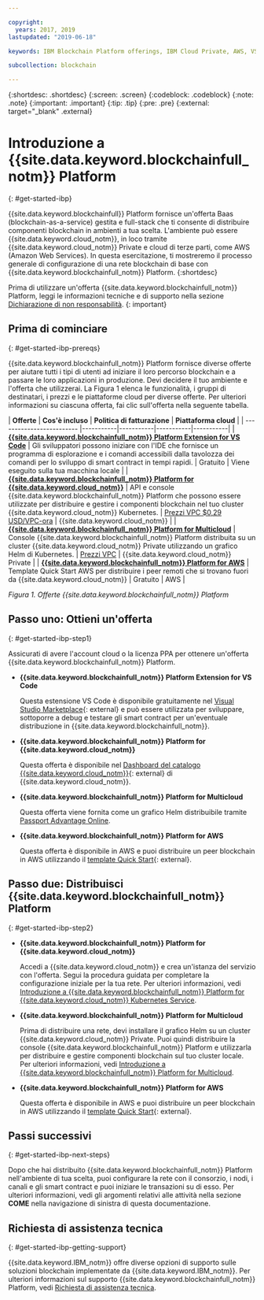 ```yaml
---

copyright:
  years: 2017, 2019
lastupdated: "2019-06-18"

keywords: IBM Blockchain Platform offerings, IBM Cloud Private, AWS, VS code extension, IBM Cloud

subcollection: blockchain

---
```


{:shortdesc: .shortdesc}
{:screen: .screen}
{:codeblock: .codeblock}
{:note: .note}
{:important: .important}
{:tip: .tip}
{:pre: .pre}
{:external: target="_blank" .external}

# Introduzione a {{site.data.keyword.blockchainfull_notm}} Platform
{: #get-started-ibp}

{{site.data.keyword.blockchainfull}} Platform fornisce un'offerta Baas (blockchain-as-a-service) gestita e full-stack che ti consente di distribuire componenti blockchain in ambienti a tua scelta. L'ambiente può essere {{site.data.keyword.cloud_notm}}, in loco tramite {{site.data.keyword.cloud_notm}} Private e cloud di terze parti, come AWS (Amazon Web Services). In questa esercitazione, ti mostreremo il processo generale di configurazione di una rete blockchain di base con {{site.data.keyword.blockchainfull_notm}} Platform.
{:shortdesc}

Prima di utilizzare un'offerta {{site.data.keyword.blockchainfull_notm}} Platform, leggi le informazioni tecniche e di supporto nella sezione [Dichiarazione di non responsabilità](/docs/services/blockchain/needtoknow.html#disclaimer).
{: important}


## Prima di cominciare
{: #get-started-ibp-prereqs}

{{site.data.keyword.blockchainfull_notm}} Platform fornisce diverse offerte per aiutare tutti i tipi di utenti ad iniziare il loro percorso blockchain e a passare le loro applicazioni in produzione. Devi decidere il tuo ambiente e l'offerta che utilizzerai. La Figura 1 elenca le funzionalità, i gruppi di destinatari, i prezzi e le piattaforme cloud per diverse offerte. Per ulteriori informazioni su ciascuna offerta, fai clic sull'offerta nella seguente tabella.

| **Offerte** | **Cos'è incluso** | **Politica di fatturazione** | **Piattaforma cloud** |
| ------------------------- |-----------|-----------|-----------|-----------|
| [**{{site.data.keyword.blockchainfull_notm}} Platform Extension for VS Code**](/docs/services/blockchain?topic=blockchain-develop-vscode#develop-vscode) | Gli sviluppatori possono iniziare con l'IDE che fornisce un programma di esplorazione e i comandi accessibili dalla tavolozza dei comandi per lo sviluppo di smart contract in tempi rapidi. | Gratuito | Viene eseguito sulla tua macchina locale |
| [**{{site.data.keyword.blockchainfull_notm}} Platform for {{site.data.keyword.cloud_notm}}**](/docs/services/blockchain/howto/ibp-console.html#ibp-console-overview) | API e console {{site.data.keyword.blockchainfull_notm}} Platform che possono essere utilizzate per distribuire e gestire i componenti blockchain nel tuo cluster {{site.data.keyword.cloud_notm}} Kubernetes. | [Prezzi VPC $0,29 USD/VPC-ora](/docs/services/blockchain/howto/pricing-saas.html) | {{site.data.keyword.cloud_notm}} |
| [**{{site.data.keyword.blockchainfull_notm}} Platform for Multicloud**](/docs/services/blockchain/ibp-for-icp-about.html#ibp-icp-about) | Console {{site.data.keyword.blockchainfull_notm}} Platform distribuita su un cluster {{site.data.keyword.cloud_notm}} Private utilizzando un grafico Helm di Kubernetes. | [Prezzi VPC](/docs/services/blockchain?topic=blockchain-ibp-software-pricing) | {{site.data.keyword.cloud_notm}} Private |
| [**{{site.data.keyword.blockchainfull_notm}} Platform for AWS**](/docs/services/blockchain/howto/remote_peer.html#remote-peer-aws-about) | Template Quick Start AWS per distribuire i peer remoti che si trovano fuori da {{site.data.keyword.cloud_notm}} | Gratuito | AWS |

*Figura 1. Offerte {{site.data.keyword.blockchainfull_notm}} Platform*


## Passo uno: Ottieni un'offerta
{: #get-started-ibp-step1}

Assicurati di avere l'account cloud o la licenza PPA per ottenere un'offerta {{site.data.keyword.blockchainfull_notm}} Platform.

* **{{site.data.keyword.blockchainfull_notm}} Platform Extension for VS Code**

  Questa estensione VS Code è disponibile gratuitamente nel [Visual Studio Marketplace](https://marketplace.visualstudio.com/items?itemName=IBMBlockchain.ibm-blockchain-platform){: external} e può essere utilizzata per sviluppare, sottoporre a debug e testare gli smart contract per un'eventuale distribuzione in {{site.data.keyword.blockchainfull_notm}}.

* **{{site.data.keyword.blockchainfull_notm}} Platform for {{site.data.keyword.cloud_notm}}**

  Questa offerta è disponibile nel [Dashboard del catalogo {{site.data.keyword.cloud_notm}}](https://cloud.ibm.com/catalog){: external} di {{site.data.keyword.cloud_notm}}.

* **{{site.data.keyword.blockchainfull_notm}} Platform for Multicloud**

  Questa offerta viene fornita come un grafico Helm distribuibile tramite [Passport Advantage Online](https://www.ibm.com/software/passportadvantage/pao_customer.html).

* **{{site.data.keyword.blockchainfull_notm}} Platform for AWS**

  Questa offerta è disponibile in AWS e puoi distribuire un peer blockchain in AWS utilizzando il [template Quick Start](https://aws.amazon.com/quickstart/architecture/ibm-blockchain-platform/){: external}.

## Passo due: Distribuisci {{site.data.keyword.blockchainfull_notm}} Platform
{: #get-started-ibp-step2}

* **{{site.data.keyword.blockchainfull_notm}} Platform for {{site.data.keyword.cloud_notm}}**

  Accedi a {{site.data.keyword.cloud_notm}} e crea un'istanza del servizio con l'offerta. Segui la procedura guidata per completare la configurazione iniziale per la tua rete. Per ulteriori informazioni, vedi [Introduzione a {{site.data.keyword.blockchainfull_notm}} Platform for {{site.data.keyword.cloud_notm}} Kubernetes Service](/docs/services/blockchain/howto/ibp-v2-deploy-iks.html#ibp-v2-deploy-iks).

* **{{site.data.keyword.blockchainfull_notm}} Platform for Multicloud**

  Prima di distribuire una rete, devi installare il grafico Helm su un cluster {{site.data.keyword.cloud_notm}} Private. Puoi quindi distribuire la console {{site.data.keyword.blockchainfull_notm}} Platform e utilizzarla per distribuire e gestire componenti blockchain sul tuo cluster locale. Per ulteriori informazioni, vedi [Introduzione a {{site.data.keyword.blockchainfull_notm}} Platform for Multicloud](/docs/services/blockchain/get-started-console-icp.html#get-started-console-icp).

* **{{site.data.keyword.blockchainfull_notm}} Platform for AWS**

  Questa offerta è disponibile in AWS e puoi distribuire un peer blockchain in AWS utilizzando il [template Quick Start](https://aws.amazon.com/quickstart/architecture/ibm-blockchain-platform/){: external}.

## Passi successivi
{: #get-started-ibp-next-steps}

Dopo che hai distribuito {{site.data.keyword.blockchainfull_notm}} Platform nell'ambiente di tua scelta, puoi configurare la rete con il consorzio, i nodi, i canali e gli smart contract e puoi iniziare le transazioni su di esso. Per ulteriori informazioni, vedi gli argomenti relativi alle attività nella sezione **COME** nella navigazione di sinistra di questa documentazione.

## Richiesta di assistenza tecnica
{: #get-started-ibp-getting-support}

{{site.data.keyword.IBM_notm}} offre diverse opzioni di supporto sulle soluzioni blockchain implementate da {{site.data.keyword.IBM_notm}}. Per ulteriori informazioni sul supporto {{site.data.keyword.blockchainfull_notm}} Platform, vedi [Richiesta di assistenza tecnica](/docs/services/blockchain/ibmblockchain_support.html#blockchain-support).
